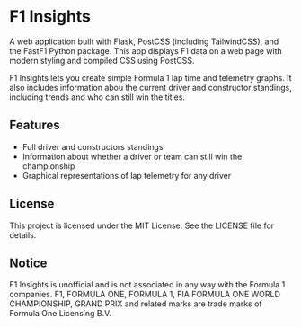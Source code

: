# F1 Insights

A web application built with Flask, PostCSS (including TailwindCSS), and the FastF1 Python package. This app displays F1 data on a web page with modern styling and compiled CSS using PostCSS.

F1 Insights lets you create simple Formula 1 lap time and telemetry graphs. It also includes information abou the current driver and constructor standings, including trends and who can still win the titles.

## Features

- Full driver and constructors standings
- Information about whether a driver or team can still win the championship
- Graphical representations of lap telemetry for any driver

## License

This project is licensed under the MIT License. See the LICENSE file for details.

## Notice

F1 Insights is unofficial and is not associated in any way with the Formula 1 companies. F1, FORMULA ONE, FORMULA 1, FIA FORMULA ONE WORLD CHAMPIONSHIP, GRAND PRIX and related marks are trade marks of Formula One Licensing B.V.
